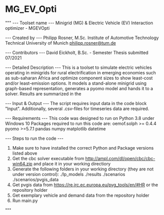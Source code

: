 # MG_EV_Opti

"""
--- Toolset name ---
Minigrid (MG) & Electric Vehicle (EV) Interaction optimizer - MGEVOpti

--- Created by ---
Philipp Rosner, M.Sc.
Institute of Automotive Technology
Technical University of Munich
philipp.rosner@tum.de

--- Contributors ---
David Eickholt, B.Sc. - Semester Thesis submitted 07/2021

--- Detailed Description ---
This is a toolset to simulate electric vehicles operating in minigrids for rural electrification in emerging economies such as sub-saharan
Africa and optimize component sizes to show least-cost and/or least-emission options. It models a stand-alone minigrid using graph-based
representation, generates a pyomo model and hands it to a solver. Results are summarized in the 

--- Input & Output ---
The script requires input data in the code block "Input". 
Additionally, several .csv-files for timeseries data are required.

--- Requirements ---
This code was designed to run on Python 3.8 under Windows 10 
Packages required to run this code are:
	oemof.solph >= 0.4.4
	pyomo >=5.7.1
	pandas
	numpy
	matplotlib
	datetime

--- Steps to run the code ---
1.	Make sure to have installed the correct Python and Package versions listed above
2.	Get the cbc solver executable from http://ampl.com/dl/open/cbc/cbc-win64.zip and place it in your working directiory
3.	Generate the following folders in your working directory (they are not under version control):
		./lp_models
		./results
		./scenarios
		./scenarios/pvgis_data
4.	Get pvgis data from https://re.jrc.ec.europa.eu/pvg_tools/en/#HR or the repository holder
5.	Get exemplary vehicle and demand data from the repository holder
6.	Run main.py	


"""